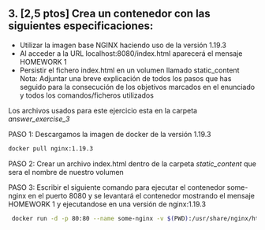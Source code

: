 ## 3. [2,5 ptos] Crea un contenedor con las siguientes especificaciones:

* Utilizar la imagen base NGINX haciendo uso de la versión 1.19.3
* Al acceder a la URL localhost:8080/index.html aparecerá el mensaje HOMEWORK 1
* Persistir el fichero index.html en un volumen llamado static_content
Nota: Adjuntar una breve explicación de todos los pasos que has seguido para la
consecución de los objetivos marcados en el enunciado y todos los
comandos/ficheros utilizados

Los archivos usados para este ejercicio esta en la carpeta *answer_exercise_3*

PASO 1:
Descargamos la imagen de docker de la versión 1.19.3

```bash
docker pull nginx:1.19.3
```
PASO 2:
Crear un archivo index.html dentro de la carpeta *static_content* que sera el nombre de nuestro volumen

PASO 3:
Escribir el siguiente comando para ejecutar el contenedor some-nginx en el puerto 8080 y se levantará el
contenedor mostrando el mensaje HOMEWORK 1 y ejecutandose en una versión de nginx:1.19.3

```bash
 docker run -d -p 80:80 --name some-nginx -v $(PWD):/usr/share/nginx/html:ro -d nginx:1.19.3
```
